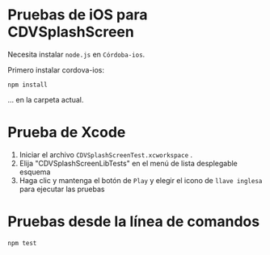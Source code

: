 <!--
# license: Licensed to the Apache Software Foundation (ASF) under one
#         or more contributor license agreements.  See the NOTICE file
#         distributed with this work for additional information
#         regarding copyright ownership.  The ASF licenses this file
#         to you under the Apache License, Version 2.0 (the
#         "License"); you may not use this file except in compliance
#         with the License.  You may obtain a copy of the License at
#
#           http://www.apache.org/licenses/LICENSE-2.0
#
#         Unless required by applicable law or agreed to in writing,
#         software distributed under the License is distributed on an
#         "AS IS" BASIS, WITHOUT WARRANTIES OR CONDITIONS OF ANY
#         KIND, either express or implied.  See the License for the
#         specific language governing permissions and limitations
#         under the License.
-->

# Pruebas de iOS para CDVSplashScreen

Necesita instalar `node.js` en `Córdoba-ios`.

Primero instalar cordova-ios:

    npm install
    

... en la carpeta actual.

# Prueba de Xcode

  1. Iniciar el archivo `CDVSplashScreenTest.xcworkspace` .
  2. Elija "CDVSplashScreenLibTests" en el menú de lista desplegable esquema
  3. Haga clic y mantenga el botón de `Play` y elegir el icono de `llave inglesa` para ejecutar las pruebas

# Pruebas desde la línea de comandos

    npm test

